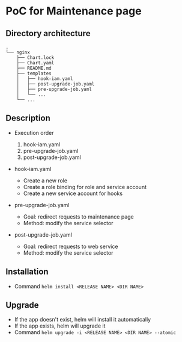 # PoC for Maintenance page

## Directory architecture
```
.
└── nginx
    ├── Chart.lock
    ├── Chart.yaml
    ├── README.md
    ├── templates
    │   ├── hook-iam.yaml
    │   ├── post-upgrade-job.yaml
    │   ├── pre-upgrade-job.yaml
    │   └── ...
    └── ...
```

## Description
- Execution order
  1. hook-iam.yaml
  2. pre-upgrade-job.yaml
  3. post-upgrade-job.yaml

- hook-iam.yaml
  - Create a new role
  - Create a role binding for role and service account
  - Create a new service account for hooks

- pre-upgrade-job.yaml
  - Goal: redirect requests to maintenance page
  - Method: modify the service selector

- post-upgrade-job.yaml
  - Goal: redirect requests to web service
  - Method: modify the service selector

## Installation
- Command
  ``` helm install <RELEASE NAME> <DIR NAME> ``` 


## Upgrade
- If the app doesn't exist, helm will install it automatically
- If the app exists, helm will upgrade it
- Command
  ```helm upgrade -i <RELEASE NAME> <DIR NAME> --atomic```